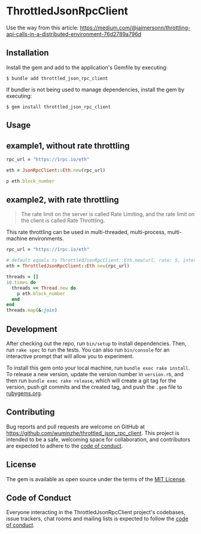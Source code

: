 # ThrottledJsonRpcClient

Use the way from this article: https://medium.com/@jaimersonn/throttling-api-calls-in-a-distributed-environment-76d2789a796d

## Installation

Install the gem and add to the application's Gemfile by executing:

    $ bundle add throttled_json_rpc_client

If bundler is not being used to manage dependencies, install the gem by executing:

    $ gem install throttled_json_rpc_client

## Usage

## example1, without rate throttling
```ruby
rpc_url = "https://1rpc.io/eth"

eth = JsonRpcClient::Eth.new(rpc_url)

p eth.block_number
```

## example2, with rate throttling
> The rate limit on the server is called Rate Limiting, and the rate limit on the client is called Rate Throttling.

This rate throttling can be used in multi-threaded, multi-process, multi-machine environments.
```ruby
rpc_url = "https://1rpc.io/eth"

# default equals to ThrottledJsonRpcClient::Eth.new(url, rate: 5, interval: 1, redis_urls: ["redis://localhost:6379/2"])
eth = ThrottledJsonRpcClient::Eth.new(rpc_url)

threads = []
10.times do
  threads << Thread.new do
    p eth.block_number
  end
end
threads.map(&:join)
```

## Development

After checking out the repo, run `bin/setup` to install dependencies. Then, run `rake spec` to run the tests. You can also run `bin/console` for an interactive prompt that will allow you to experiment.

To install this gem onto your local machine, run `bundle exec rake install`. To release a new version, update the version number in `version.rb`, and then run `bundle exec rake release`, which will create a git tag for the version, push git commits and the created tag, and push the `.gem` file to [rubygems.org](https://rubygems.org).

## Contributing

Bug reports and pull requests are welcome on GitHub at https://github.com/wuminzhe/throttled_json_rpc_client. This project is intended to be a safe, welcoming space for collaboration, and contributors are expected to adhere to the [code of conduct](https://github.com/wuminzhe/throttled_json_rpc_client/blob/main/CODE_OF_CONDUCT.md).

## License

The gem is available as open source under the terms of the [MIT License](https://opensource.org/licenses/MIT).

## Code of Conduct

Everyone interacting in the ThrottledJsonRpcClient project's codebases, issue trackers, chat rooms and mailing lists is expected to follow the [code of conduct](https://github.com/wuminzhe/throttled_json_rpc_client/blob/main/CODE_OF_CONDUCT.md).
